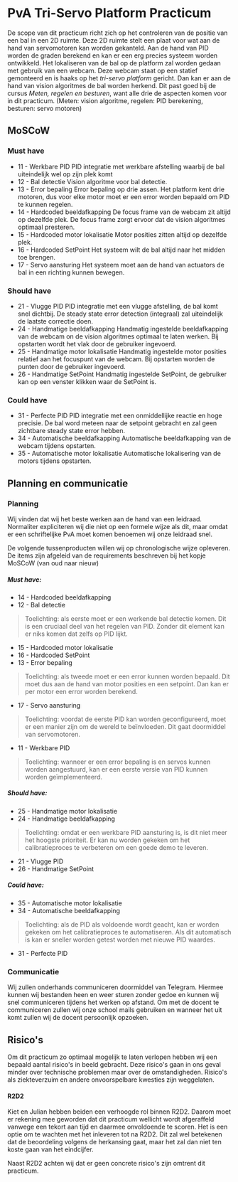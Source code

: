 # PvA Tri-Servo Platform Practicum
De scope van dit practicum richt zich op het controleren van de positie van een bal in een 2D ruimte. Deze 2D ruimte stelt een plaat voor wat aan de hand van servomotoren kan worden gekanteld. Aan de hand van PID worden de graden berekend en kan er een erg precies systeem worden ontwikkeld.
Het lokaliseren van de bal op de platform zal worden gedaan met gebruik van een webcam. Deze webcam staat op een statief gemonteerd en is haaks op het _tri-servo platform_ gericht. Dan kan er aan de hand van vision algoritmes de bal worden herkend.
Dit past goed bij de cursus _Meten, regelen en besturen_, want alle drie de aspecten komen voor in dit practicum. (Meten: vision algoritme, regelen: PID berekening, besturen: servo motoren)

## MoSCoW
### Must have
- 11 - Werkbare PID
PID integratie met werkbare afstelling waarbij de bal uiteindelijk wel op zijn plek komt
- 12 - Bal detectie
Vision algoritme voor bal detectie.
- 13 - Error bepaling
Error bepaling op drie assen. Het platform kent drie motoren, dus voor elke motor moet er een error worden bepaald om PID te kunnen regelen.
- 14 - Hardcoded beeldafkapping
De focus frame van de webcam zit altijd op dezelfde plek. De focus frame zorgt ervoor dat de vision algoritmes optimaal presteren.
- 15 - Hardcoded motor lokalisatie
Motor posities zitten altijd op dezelfde plek.
- 16 - Hardcoded SetPoint
Het systeem wilt de bal altijd naar het midden toe brengen.
- 17 - Servo aansturing
Het systeem moet aan de hand van actuators de bal in een richting kunnen bewegen.
### Should have
- 21 - Vlugge PID
PID integratie met een vlugge afstelling, de bal komt snel dichtbij. De steady state error detection (integraal) zal uiteindelijk de laatste correctie doen.
- 24 - Handmatige beeldafkapping
Handmatig ingestelde beeldafkapping van de webcam on de vision algoritmes optimaal te laten werken. Bij opstarten wordt het vlak door de gebruiker ingevoerd.
- 25 - Handmatige motor lokalisatie
Handmatig ingestelde motor posities relatief aan het focuspunt van de webcam. Bij opstarten worden de punten door de gebruiker ingevoerd.
- 26 - Handmatige SetPoint
Handmatig ingestelde SetPoint, de gebruiker kan op een venster klikken waar de SetPoint is.
### Could have
- 31 - Perfecte PID
PID integratie met een onmiddellijke reactie en hoge precisie. De bal word meteen naar de setpoint gebracht en zal geen zichtbare steady state error hebben.
- 34 - Automatische beeldafkapping
Automatische beeldafkapping van de webcam tijdens opstarten.
- 35 - Automatische motor lokalisatie
Automatische lokalisering van de motors tijdens opstarten.

## Planning en communicatie
### Planning
Wij vinden dat wij het beste werken aan de hand van een leidraad. Normaliter expliciteren wij die niet op een formele wijze als dit, maar omdat er een schriftelijke PvA moet komen benoemen wij onze leidraad snel.

De volgende tussenproducten willen wij op chronologische wijze opleveren. De items zijn afgeleid van de requirements beschreven bij het kopje MoSCoW (van oud naar nieuw)

##### Must have:
- 14 - Hardcoded beeldafkapping
- 12 - Bal detectie
> Toelichting: als eerste moet er een werkende bal detectie komen. Dit is een cruciaal deel van het regelen van PID. Zonder dit element kan er niks komen dat zelfs op PID lijkt.

- 15 - Hardcoded motor lokalisatie
- 16 - Hardcoded SetPoint
- 13 - Error bepaling
> Toelichting: als tweede moet er een error kunnen worden bepaald. Dit moet dus aan de hand van motor posities en een setpoint. Dan kan er per motor een error worden berekend.

- 17 - Servo aansturing
> Toelichting: voordat de eerste PID kan worden geconfigureerd, moet er een manier zijn om de wereld te beïnvloeden. Dit gaat doormiddel van servomotoren.

- 11 - Werkbare PID
> Toelichting: wanneer er een error bepaling is en servos kunnen worden aangestuurd, kan er een eerste versie van PID kunnen worden geïmplementeerd. 
##### Should have:
- 25 - Handmatige motor lokalisatie
- 24 - Handmatige beeldafkapping
> Toelichting: omdat er een werkbare PID aansturing is, is dit niet meer het hoogste prioriteit. Er kan nu worden gekeken om het calibratieproces te verbeteren om een goede demo te leveren.
- 21 - Vlugge PID
- 26 - Handmatige SetPoint
##### Could have:
- 35 - Automatische motor lokalisatie
- 34 - Automatische beeldafkapping
> Toelichting: als de PID als voldoende wordt geacht, kan er worden gekeken om het calibratieproces te automatiseren. Als dit automatisch is kan er sneller worden getest worden met nieuwe PID waardes.
- 31 - Perfecte PID

### Communicatie
Wij zullen onderhands communiceren doormiddel van Telegram. Hiermee kunnen wij bestanden heen en weer sturen zonder gedoe en kunnen wij snel communiceren tijdens het werken op afstand.
Om met de docent te communiceren zullen wij onze school mails gebruiken en wanneer het uit komt zullen wij de docent persoonlijk opzoeken.

## Risico's
Om dit practicum zo optimaal mogelijk te laten verlopen hebben wij een bepaald aantal risico's in beeld gebracht. Deze risico's gaan in ons geval minder over technische problemen maar over de omstandigheden. Risico's als ziekteverzuim en andere onvoorspelbare kwesties zijn weggelaten.

#### R2D2
Kiet en Julian hebben beiden een verhoogde rol binnen R2D2. Daarom moet er rekening mee geworden dat dit practicum wellicht wordt afgeraffeld vanwege een tekort aan tijd en daarmee onvoldoende te scoren. Het is een optie om te wachten met het inleveren tot na R2D2. Dit zal wel betekenen dat de beoordeling volgens de herkansing gaat, maar het zal dan niet ten koste gaan van het eindcijfer.

Naast R2D2 achten wij dat er geen concrete risico's zijn omtrent dit practicum. 